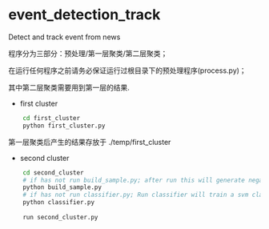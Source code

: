 # event_detection_track
Detect and track event from news

程序分为三部分：预处理/第一层聚类/第二层聚类；

在运行任何程序之前请务必保证运行过根目录下的预处理程序(process.py)；

其中第二层聚类需要用到第一层的结果.

- first cluster
```bash
    cd first_cluster
    python first_cluster.py
```
第一层聚类后产生的结果存放于 ./temp/first_cluster

- second cluster
```bash
    cd second_cluster
    # if has not run build_sample.py; after run this will generate negative.txt & positiive.txt in ./temp/second_cluster
    python build_sample.py
    # if has not run classifier.py; Run classifier will train a svm classifier and save model at ./temp/second_cluster
    python classifier.py
    
    run second_cluster.py
```